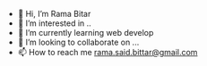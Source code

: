 - 👋 Hi, I’m Rama Bitar
- 👀 I’m interested in ..
- 🌱 I’m currently learning web develop
- 💞️ I’m looking to collaborate on ...
- 📫 How to reach me rama.said.bittar@gmail.com  

<!---
RammRomm/RammRomm is a ✨ special ✨ repository because its `README.md` (this file) appears on your GitHub profile.
You can click the Preview link to take a look at your changes.
--->
